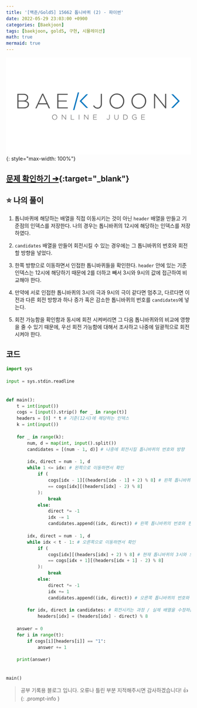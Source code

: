 ```yaml
---
title: '[백준/Gold5] 15662 톱니바퀴 (2) - 파이썬'
date: 2022-05-29 23:03:00 +0900
categories: [Baekjoon]
tags: [baekjoon, gold5, 구현, 시뮬레이션]
math: true
mermaid: true
---
```


![](/assets/images/banners/baekjoon_banner.png){: style="max-width: 100%"}

## [문제 확인하기 ➔](https://www.acmicpc.net/problem/15662){:target="_blank"}

## ⭐️ 나의 풀이

1. 톱니바퀴에 해당하는 배열을 직접 이동시키는 것이 아닌 `header` 배열을 만들고 기준점의 인덱스를 저장한다. 나의 경우는 톱니바퀴의 12시에 해당하는 인덱스를 저장하였다.

2. `candidates` 배열을 만들어 회전시킬 수 있는 경우에는 그 톱니바퀴의 번호와 회전할 방향을 넣었다.

3. 한쪽 방향으로 이동하면서 인접한 톱니바퀴들을 확인한다. `header` 안에 있는 기준 인덱스는 12시에 해당하기 때문에 2를 더하고 빼서 3시와 9시의 값에 접근하여 비교해야 한다.

4. 만약에 서로 인접한 톱니바퀴의 3시의 극과 9시의 극이 같다면 멈추고, 다르다면 이전과 다른 회전 방향과 하나 증가 혹은 감소한 톱니바퀴의 번호를 `candidates`에 넣는다.

5. 회전 가능함을 확인함과 동시에 회전 시켜버리면 그 다음 톱니바퀴와의 비교에 영향을 줄 수 있기 때문에, 우선 회전 가능함에 대해서 조사하고 나중에 일괄적으로 회전시켜야 한다.

## 코드

```python
import sys

input = sys.stdin.readline


def main():
    t = int(input())
    cogs = [input().strip() for _ in range(t)]
    headers = [0] * t # 기준(12시)에 해당하는 인덱스
    k = int(input())

    for _ in range(k):
        num, d = map(int, input().split())
        candidates = [(num - 1, d)] # 나중에 회전시킬 톱니바퀴의 번호와 방향

        idx, direct = num - 1, d
        while 1 <= idx: # 왼쪽으로 이동하면서 확인
            if (
                cogs[idx - 1][(headers[idx - 1] + 2) % 8] # 왼쪽 톱니바퀴의 3시와 현재 톱니바퀴의 9시 비교
                == cogs[idx][(headers[idx] - 2) % 8]
            ):
                break
            else:
                direct *= -1
                idx -= 1
                candidates.append((idx, direct)) # 왼쪽 톱니바퀴의 번호와 현재의 반대 방향을 저장

        idx, direct = num - 1, d
        while idx < t - 1: # 오른쪽으로 이동하면서 확인
            if (
                cogs[idx][(headers[idx] + 2) % 8] # 현재 톱니바퀴의 3시와 오른쪽 톱니바퀴의 9시 비교
                == cogs[idx + 1][(headers[idx + 1] - 2) % 8]
            ):
                break
            else:
                direct *= -1
                idx += 1
                candidates.append((idx, direct)) # 오른쪽 톱니바퀴의 번호와 현재의 반대 방향을 저장

        for idx, direct in candidates: # 회전시키는 과정 / 실제 배열을 수정하는 것이 아니라 기준점의 인덱스만 하나 더해주거나 빼주면 된다
            headers[idx] = (headers[idx] - direct) % 8

    answer = 0
    for i in range(t):
        if cogs[i][headers[i]] == "1":
            answer += 1

    print(answer)


main()
```

> 공부 기록용 블로그 입니다. 오류나 틀린 부분 지적해주시면 감사하겠습니다! 👍
{: .prompt-info }